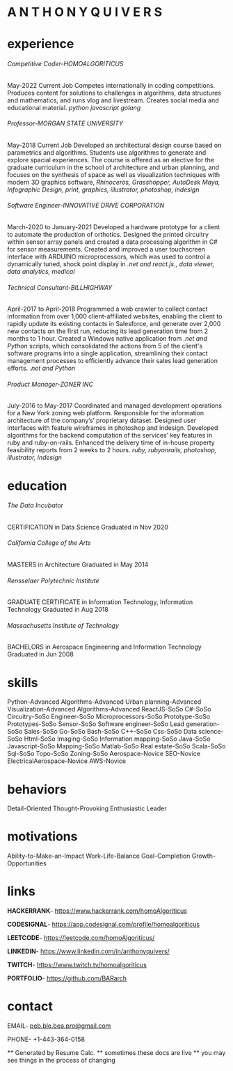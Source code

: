 # A N T H O N Y  Q U I V E R S

# experience

###### Competitive Coder-HOMOALGORITICUS
May-2022 Current Job
Competes internationally in coding competitions.  Produces content for solutions to challenges in algorithms, data structures and mathematics, and runs vlog and livestream.  Creates social media and educational material. *python javascript golang*

###### Professor-MORGAN STATE UNIVERSITY  
May-2018 Current Job
Developed an architectural design course based on parametrics and algorithms. Students use algorithms to generate and explore spacial experiences.  The course is offered as an elective for the graduate curriculum in the school of architecture and urban planning, and focuses on the synthesis of space as well as visualization techniques with modern 3D graphics software, *Rhinoceros, Grasshopper, AutoDesk Maya, Infographic Design, print, graphics, illustrator, photoshop, indesign*

###### Software Engineer-INNOVATIVE DRIVE CORPORATION  
March-2020 to January-2021
Developed a hardware prototype for a client to automate the production of orthotics. Designed the printed circuitry within sensor array panels and created a data processing algorithm in C# for sensor measurements.  Created and improved a user touchscreen interface with ARDUINO microprocessors, which was used to control a dynamically tuned, shock point display in  *.net and react.js., data viewer, data analytics, medical*

###### Technical Consultant-BILLHIGHWAY  
April-2017 to April-2018
Programmed a web crawler to collect contact information from over 1,000 client-affiliated websites, enabling the client to rapidly update its existing contacts in Salesforce, and generate over 2,000 new contacts on the first run, reducing its lead generation time from 2 months to 1 hour. Created a Windows native application from *.net and Python* scripts, which consolidated the actions from 5 of the client's software programs into a single application, streamlining their contact management processes to efficiently advance their sales lead generation efforts. *.net and Python*

###### Product Manager-ZONER INC
July-2016 to May-2017
Coordinated and managed development operations for a New York zoning web platform. Responsible for the information architecture of the company’s’ proprietary dataset. Designed user interfaces with feature wireframes in photoshop and indesign. Developed algorithms for the backend computation of the services’ key features in ruby and ruby-on-rails. Enhanced the delivery time of in-house property feasibility reports from 2 weeks to 2 hours. *ruby, rubyonrails, photoshop, illustrator, indesign*

# education

###### The Data Incubator
CERTIFICATION in Data Science
Graduated in Nov 2020

###### California College of the Arts  
MASTERS in Architecture
Graduated in May 2014

###### Rensselaer Polytechnic Institute  
GRADUATE CERTIFICATE in Information Technology, Information Technology
Graduated in Aug 2018

###### Massachusetts Institute of Technology  
BACHELORS in Aerospace Engineering and Information Technology
Graduated in Jun 2008

# skills 

Python-Advanced  Algorithms-Advanced  Urban planning-Advanced  Visualization-Advanced  Algorithms-Advanced ReactJS-SoSo  C#-SoSo  Circuitry-SoSo  Engineer-SoSo  Microprocessors-SoSo  Prototype-SoSo  Prototypes-SoSo  Sensor-SoSo  Software engineer-SoSo  Lead generation-SoSo Sales-SoSo  Go-SoSo  Bash-SoSo  C++-SoSo  Css-SoSo  Data science-SoSo  Html-SoSo  Imaging-SoSo  Information mapping-SoSo  Java-SoSo  Javascript-SoSo  Mapping-SoSo  Matlab-SoSo  Real estate-SoSo  Scala-SoSo  Sql-SoSo  Topo-SoSo  Zoning-SoSo  Aerospace-Novice  SEO-Novice  ElectricalAerospace-Novice AWS-Novice

# behaviors

Detail-Oriented  Thought-Provoking  Enthusiastic  Leader

# motivations

Ability-to-Make-an-Impact  Work-Life-Balance  Goal-Completion  Growth-Opportunities

# links

**HACKERRANK**- https://www.hackerrank.com/homoAlgoriticus

**CODESIGNAL**- https://app.codesignal.com/profile/homoalgoriticus

**LEETCODE**- https://leetcode.com/homoAlgoriticus/

**LINKEDIN**- https://www.linkedin.com/in/anthonyquivers/

**TWITCH**- https://www.twitch.tv/homoalgoriticus

**PORTFOLIO**- https://github.com/BARarch

# contact

EMAIL- peb.ble.bea.pro@gmail.com

PHONE- +1-443-364-0158 


** Generated by Resume Calc.
** sometimes these docs are live
** you may see things in the process of changing